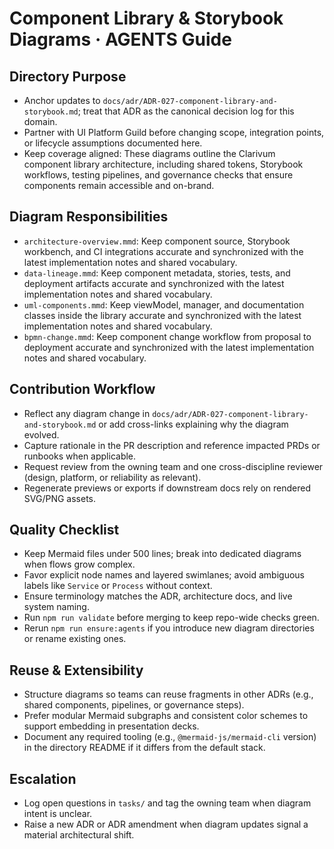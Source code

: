 # Component Library & Storybook Diagrams · AGENTS Guide

## Directory Purpose
- Anchor updates to `docs/adr/ADR-027-component-library-and-storybook.md`; treat that ADR as the canonical decision log for this domain.
- Partner with UI Platform Guild before changing scope, integration points, or lifecycle assumptions documented here.
- Keep coverage aligned: These diagrams outline the Clarivum component library architecture, including shared tokens, Storybook workflows, testing pipelines, and governance checks that ensure components remain accessible and on-brand.

## Diagram Responsibilities
- `architecture-overview.mmd`: Keep component source, Storybook workbench, and CI integrations accurate and synchronized with the latest implementation notes and shared vocabulary.
- `data-lineage.mmd`: Keep component metadata, stories, tests, and deployment artifacts accurate and synchronized with the latest implementation notes and shared vocabulary.
- `uml-components.mmd`: Keep viewModel, manager, and documentation classes inside the library accurate and synchronized with the latest implementation notes and shared vocabulary.
- `bpmn-change.mmd`: Keep component change workflow from proposal to deployment accurate and synchronized with the latest implementation notes and shared vocabulary.

## Contribution Workflow
- Reflect any diagram change in `docs/adr/ADR-027-component-library-and-storybook.md` or add cross-links explaining why the diagram evolved.
- Capture rationale in the PR description and reference impacted PRDs or runbooks when applicable.
- Request review from the owning team and one cross-discipline reviewer (design, platform, or reliability as relevant).
- Regenerate previews or exports if downstream docs rely on rendered SVG/PNG assets.

## Quality Checklist
- Keep Mermaid files under 500 lines; break into dedicated diagrams when flows grow complex.
- Favor explicit node names and layered swimlanes; avoid ambiguous labels like `Service` or `Process` without context.
- Ensure terminology matches the ADR, architecture docs, and live system naming.
- Run `npm run validate` before merging to keep repo-wide checks green.
- Rerun `npm run ensure:agents` if you introduce new diagram directories or rename existing ones.

## Reuse & Extensibility
- Structure diagrams so teams can reuse fragments in other ADRs (e.g., shared components, pipelines, or governance steps).
- Prefer modular Mermaid subgraphs and consistent color schemes to support embedding in presentation decks.
- Document any required tooling (e.g., `@mermaid-js/mermaid-cli` version) in the directory README if it differs from the default stack.

## Escalation
- Log open questions in `tasks/` and tag the owning team when diagram intent is unclear.
- Raise a new ADR or ADR amendment when diagram updates signal a material architectural shift.
